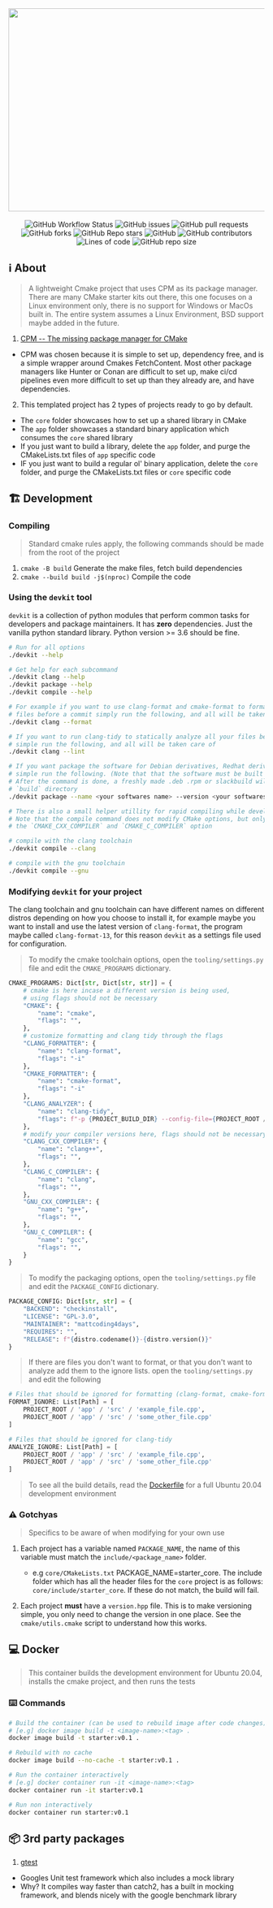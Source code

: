 <div align="center">
  <img width="1000" height="400" src="repo_assets/cmake-starter.jpg">
</div>

<br>
<div align="center">
  <img alt="GitHub Workflow Status" src="https://img.shields.io/github/workflow/status/mattcoding4days/cmake-starter/Unittests?label=Build%2FUnittests&logo=github&style=flat-square">
  <img alt="GitHub issues" src="https://img.shields.io/github/issues/mattcoding4days/cmake-starter?color=red&label=Issues&logo=github&style=flat-square">
  <img alt="GitHub pull requests" src="https://img.shields.io/github/issues-pr/mattcoding4days/cmake-starter?color=blue&label=Pull%20Requests&logo=github&style=flat-square">
  <img alt="GitHub forks" src="https://img.shields.io/github/forks/mattcoding4days/cmake-starter?label=Forks&logo=github&style=flat-square">
  <img alt="GitHub Repo stars" src="https://img.shields.io/github/stars/mattcoding4days/cmake-starter?label=Stars&logo=github&style=flat-square">
  <img alt="GitHub" src="https://img.shields.io/github/license/mattcoding4days/cmake-starter?color=blue&label=License&logo=github&style=flat-square">
  <img alt="GitHub contributors" src="https://img.shields.io/github/contributors/mattcoding4days/cmake-starter?color=blue&logo=github&style=flat-square">
  <img alt="Lines of code" src="https://img.shields.io/tokei/lines/github/mattcoding4days/cmake-starter?label=Total%20Lines%20Of%20Code&logo=github&style=flat-square">
  <img alt="GitHub repo size" src="https://img.shields.io/github/repo-size/mattcoding4days/cmake-starter?label=Repo%20Size&logo=github&style=flat-square">
</div>

## :information_source: About 

> A lightweight Cmake project that uses CPM as its package manager. There are many
> CMake starter kits out there, this one focuses on a Linux environment only, there is no
> support for Windows or MacOs built in. The entire system assumes a Linux Environment,
> BSD support maybe added in the future.

1. [CPM -- The missing package manager for CMake](https://github.com/cpm-cmake/CPM.cmake)
  - CPM was chosen because it is simple to set up, dependency free, and is a simple wrapper around
    Cmakes FetchContent. Most other package managers like Hunter or Conan are difficult to set up,
    make ci/cd pipelines even more difficult to set up than they already are, and have dependencies.
    
2. This templated project has 2 types of projects ready to go by default.
  - The `core` folder showcases how to set up a shared library in CMake
  - The `app` folder showcases a standard binary application which consumes the `core` shared library
  - If you just want to build a library, delete the `app` folder, and purge the CMakeLists.txt files of `app` specific code
  - IF you just want to build a regular ol' binary application, delete the `core` folder, and purge the CMakeLists.txt files or `core` specific code

## :building_construction: Development

### Compiling
> Standard cmake rules apply, the following commands should be made from the root of the project

1. `cmake -B build` Generate the make files, fetch build dependencies
2. `cmake --build build -j$(nproc)` Compile the code

### Using the `devkit` tool

`devkit` is a collection of python modules that perform common tasks
for developers and package maintainers. It has **zero** dependencies.
Just the vanilla python standard library. Python version >= 3.6 should
be fine.

```bash
# Run for all options
./devkit --help

# Get help for each subcommand
./devkit clang --help
./devkit package --help
./devkit compile --help

# For example if you want to use clang-format and cmake-format to format all
# files before a commit simply run the following, and all will be taken care of
./devkit clang --format

# If you want to run clang-tidy to statically analyze all your files before a commit
# simple run the following, and all will be taken care of
./devkit clang --lint

# If you want package the software for Debian derivatives, Redhat derivatives or slackware,
# simple run the following. (Note that that the software must be built and compiled first)
# After the command is done, a freshly made .deb .rpm or slackbuild will be in the
# `build` directory
./devkit package --name <your softwares name> --version <your softwares version>

# There is also a small helper utillity for rapid compiling while developing,
# Note that the compile command does not modify CMake options, but only changes
# the `CMAKE_CXX_COMPILER` and `CMAKE_C_COMPILER` option

# compile with the clang toolchain
./devkit compile --clang

# compile with the gnu toolchain
./devkit compile --gnu
```

### Modifying `devkit` for your project

The clang toolchain and gnu toolchain can have different names
on different distros depending on how you choose to install it,
for example maybe you want to install and use the latest version of `clang-format`,
the program maybe called `clang-format-13`, for this reason `devkit` as a settings file
used for configuration.

> To modify the cmake toolchain options, open the `tooling/settings.py` file
> and edit the `CMAKE_PROGRAMS` dictionary.

```python
CMAKE_PROGRAMS: Dict[str, Dict[str, str]] = {
    # cmake is here incase a different version is being used,
    # using flags should not be necessary
    "CMAKE": {
        "name": "cmake",
        "flags": "",
    },
    # customize formatting and clang tidy through the flags
    "CLANG_FORMATTER": {
        "name": "clang-format",
        "flags": "-i"
    },
    "CMAKE_FORMATTER": {
        "name": "cmake-format",
        "flags": "-i"
    },
    "CLANG_ANALYZER": {
        "name": "clang-tidy",
        "flags": f"-p {PROJECT_BUILD_DIR} --config-file={PROJECT_ROOT / '.clang-tidy'}"
    },
    # modify your compiler versions here, flags should not be necessary
    "CLANG_CXX_COMPILER": {
        "name": "clang++",
        "flags": "",
    },
    "CLANG_C_COMPILER": {
        "name": "clang",
        "flags": "",
    },
    "GNU_CXX_COMPILER": {
        "name": "g++",
        "flags": "",
    },
    "GNU_C_COMPILER": {
        "name": "gcc",
        "flags": "",
    }
}
```

> To modify the packaging options, open the `tooling/settings.py` file
> and edit the `PACKAGE_CONFIG` dictionary.

```python
PACKAGE_CONFIG: Dict[str, str] = {
    "BACKEND": "checkinstall",
    "LICENSE": "GPL-3.0",
    "MAINTAINER": "mattcoding4days",
    "REQUIRES": "",
    "RELEASE": f"{distro.codename()}-{distro.version()}"
}
```

> If there are files you don't want to format, or that you don't want to
> analyze add them to the ignore lists. open the `tooling/settings.py`
> and edit the following

```python
# Files that should be ignored for formatting (clang-format, cmake-format)
FORMAT_IGNORE: List[Path] = [
    PROJECT_ROOT / 'app' / 'src' / 'example_file.cpp',
    PROJECT_ROOT / 'app' / 'src' / 'some_other_file.cpp'
]

# Files that should be ignored for clang-tidy
ANALYZE_IGNORE: List[Path] = [
    PROJECT_ROOT / 'app' / 'src' / 'example_file.cpp',
    PROJECT_ROOT / 'app' / 'src' / 'some_other_file.cpp'
]
```

> To see all the build details, read the [Dockerfile](https://github.com/mattcoding4days/cmake-starter/blob/main/Dockerfile) for a full
> Ubuntu 20.04 development environment

### :warning: Gotchyas

> Specifics to be aware of when modifying for your own use

1. Each project has a variable named `PACKAGE_NAME`, the name of this variable
   must match the `include/<package_name>` folder.
   - e.g `core/CMakeLists.txt` PACKAGE_NAME=starter_core.
     The include folder which has all the header files for the `core` project
     is as follows: `core/include/starter_core`. If these do not match, the build will fail.
     
2. Each project **must** have a `version.hpp` file. This is to make versioning simple, you only need
   to change the version in one place. See the `cmake/utils.cmake` script to understand how this works.
     
## :computer: Docker

> This container builds the development environment for Ubuntu 20.04,
> installs the cmake project, and then runs the tests

### :keyboard: Commands

```bash
# Build the container (can be used to rebuild image after code changes)
# [e.g] docker image build -t <image-name>:<tag> .
docker image build -t starter:v0.1 .

# Rebuild with no cache
docker image build --no-cache -t starter:v0.1 .

# Run the container interactively
# [e.g] docker container run -it <image-name>:<tag>
docker container run -it starter:v0.1

# Run non interactively
docker container run starter:v0.1
```

## :package: 3rd party packages
1. [gtest](https://github.com/google/googletest)
  - Googles Unit test framework which also includes a mock library
  - Why? It compiles way faster than catch2, has a built in mocking framework, and blends nicely
    with the google benchmark library
